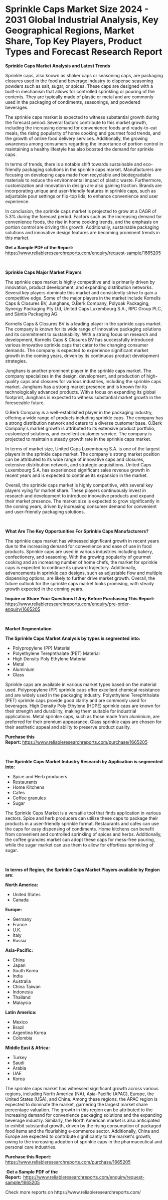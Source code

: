 <p><h1>Sprinkle Caps Market Size 2024 - 2031 Global Industrial Analysis, Key Geographical Regions, Market Share, Top Key Players, Product Types and Forecast Research Report</h1></p><p><strong>Sprinkle Caps Market Analysis and Latest Trends</strong></p>
<p><p>Sprinkle caps, also known as shaker caps or seasoning caps, are packaging closures used in the food and beverage industry to dispense seasoning powders such as salt, sugar, or spices. These caps are designed with a built-in mechanism that allows for controlled sprinkling or pouring of the contents. They are typically made of plastic or metal and are commonly used in the packaging of condiments, seasonings, and powdered beverages.</p><p>The sprinkle caps market is expected to witness substantial growth during the forecast period. Several factors contribute to this market growth, including the increasing demand for convenience foods and ready-to-eat meals, the rising popularity of home cooking and gourmet food trends, and the growth of online food delivery services. Additionally, the growing awareness among consumers regarding the importance of portion control in maintaining a healthy lifestyle has also boosted the demand for sprinkle caps.</p><p>In terms of trends, there is a notable shift towards sustainable and eco-friendly packaging solutions in the sprinkle caps market. Manufacturers are focusing on developing caps made from recyclable and biodegradable materials to reduce the environmental impact of plastic waste. Furthermore, customization and innovation in design are also gaining traction. Brands are incorporating unique and user-friendly features in sprinkle caps, such as adjustable pour settings or flip-top lids, to enhance convenience and user experience.</p><p>In conclusion, the sprinkle caps market is projected to grow at a CAGR of 5.3% during the forecast period. Factors such as the increasing demand for convenience foods, the rise in home cooking trends, and the emphasis on portion control are driving this growth. Additionally, sustainable packaging solutions and innovative design features are becoming prominent trends in this market.</p></p>
<p><strong>Get a Sample PDF of the Report:&nbsp;</strong> <a href="https://www.reliableresearchreports.com/enquiry/request-sample/1665205">https://www.reliableresearchreports.com/enquiry/request-sample/1665205</a></p>
<p>&nbsp;</p>
<p><strong>Sprinkle Caps Major Market Players</strong></p>
<p><p>The sprinkle caps market is highly competitive and is primarily driven by innovation, product development, and expanding distribution networks. Several key players dominate this market and consistently strive to gain a competitive edge. Some of the major players in the market include Kornelis Caps & Closures BV, Junghans, O.Berk Company, Polyoak Packaging, Synergy Packaging Pty Ltd, United Caps Luxembourg S.A., RPC Group PLC, and Säntis Packaging AG.</p><p>Kornelis Caps & Closures BV is a leading player in the sprinkle caps market. The company is known for its wide range of innovative packaging solutions and its commitment to sustainability. With a strong focus on research and development, Kornelis Caps & Closures BV has successfully introduced various innovative sprinkle caps that cater to the changing consumer demands. The company is expected to experience significant market growth in the coming years, driven by its continuous product development strategies.</p><p>Junghans is another prominent player in the sprinkle caps market. The company specializes in the design, development, and production of high-quality caps and closures for various industries, including the sprinkle caps market. Junghans has a strong market presence and is known for its technologically advanced products. With a focus on expanding its global footprint, Junghans is expected to witness substantial market growth in the foreseeable future.</p><p>O.Berk Company is a well-established player in the packaging industry, offering a wide range of products including sprinkle caps. The company has a strong distribution network and caters to a diverse customer base. O.Berk Company's market growth is attributed to its extensive product portfolio, customized solutions, and excellent customer service. The company is projected to maintain a steady growth rate in the sprinkle caps market.</p><p>In terms of market size, United Caps Luxembourg S.A. is one of the largest players in the sprinkle caps market. The company's strong market position can be attributed to its wide range of innovative caps and closures, extensive distribution network, and strategic acquisitions. United Caps Luxembourg S.A. has experienced significant sales revenue growth in recent years and is expected to continue its expansion in the market.</p><p>Overall, the sprinkle caps market is highly competitive, with several key players vying for market share. These players continuously invest in research and development to introduce innovative products and expand their market presence. The market size is expected to grow significantly in the coming years, driven by increasing consumer demand for convenient and user-friendly packaging solutions.</p></p>
<p>&nbsp;</p>
<p><strong>What Are The Key Opportunities For Sprinkle Caps Manufacturers?</strong></p>
<p><p>The sprinkle caps market has witnessed significant growth in recent years due to the increasing demand for convenience and ease of use in food products. Sprinkle caps are used in various industries including bakery, confectionery, and seasoning. With the growing popularity of gourmet cooking and an increasing number of home chefs, the market for sprinkle caps is expected to continue its upward trajectory. Additionally, advancements in sprinkle cap designs, such as adjustable flow and multiple dispensing options, are likely to further drive market growth. Overall, the future outlook for the sprinkle caps market looks promising, with steady growth expected in the coming years.</p></p>
<p><strong>Inquire or Share Your Questions If Any Before Purchasing This Report:</strong> <a href="https://www.reliableresearchreports.com/enquiry/pre-order-enquiry/1665205">https://www.reliableresearchreports.com/enquiry/pre-order-enquiry/1665205</a></p>
<p>&nbsp;</p>
<p><strong>Market Segmentation</strong></p>
<p><strong>The Sprinkle Caps Market Analysis by types is segmented into:</strong></p>
<p><ul><li>Polypropylene (PP) Material</li><li>Polyethylene Terephthalate (PET) Material</li><li>High Density Poly Ethylene Material</li><li>Metal</li><li>Aluminium</li><li>Glass</li></ul></p>
<p><p>Sprinkle caps are available in various market types based on the material used. Polypropylene (PP) sprinkle caps offer excellent chemical resistance and are widely used in the packaging industry. Polyethylene Terephthalate (PET) sprinkle caps provide good clarity and are commonly used for beverages. High Density Poly Ethylene (HDPE) sprinkle caps are known for their strength and durability, making them suitable for industrial applications. Metal sprinkle caps, such as those made from aluminium, are preferred for their premium appearance. Glass sprinkle caps are chosen for their aesthetic appeal and ability to preserve product quality.</p></p>
<p><strong>Purchase this Report:&nbsp;</strong><a href="https://www.reliableresearchreports.com/purchase/1665205">https://www.reliableresearchreports.com/purchase/1665205</a></p>
<p>&nbsp;</p>
<p><strong>The Sprinkle Caps Market Industry Research by Application is segmented into:</strong></p>
<p><ul><li>Spice and Herb producers</li><li>Restaurants</li><li>Home Kitchens</li><li>Cafes</li><li>Coffee granules</li><li>Sugar</li></ul></p>
<p><p>The Sprinkle Caps Market is a versatile tool that finds application in various sectors. Spice and herb producers can utilize these caps to package their products in a user-friendly sprinkle format. Restaurants and cafes can use the caps for easy dispensing of condiments. Home kitchens can benefit from convenient and controlled sprinkling of spices and herbs. Additionally, the coffee granules market can adopt these caps for mess-free pouring, while the sugar market can use them to allow for effortless sprinkling of sugar.</p></p>
<p>&nbsp;</p>
<p><strong>In terms of Region, the Sprinkle Caps Market Players available by Region are:</strong></p>
<p>
    <p> <strong> North America: </strong>
        <ul>
            <li>United States</li>
            <li>Canada</li>
        </ul>
        </p> 
    <p> <strong> Europe: </strong>
        <ul>
            <li>Germany</li>
            <li>France</li>
            <li>U.K.</li>
            <li>Italy</li>
            <li>Russia</li>
        </ul>
        </p> 
    <p> <strong> Asia-Pacific: </strong>
        <ul>
            <li>China</li>
            <li>Japan</li>
            <li>South Korea</li>
            <li>India</li>
            <li>Australia</li>
            <li>China Taiwan</li>
            <li>Indonesia</li>
            <li>Thailand</li>
            <li>Malaysia</li>
        </ul>
        </p> 
    <p> <strong> Latin America: </strong>
        <ul>
            <li>Mexico</li>
            <li>Brazil</li>
            <li>Argentina Korea</li>
            <li>Colombia</li>
        </ul>
        </p> 
    <p> <strong> Middle East & Africa: </strong>
        <ul>
            <li>Turkey</li>
            <li>Saudi</li>
            <li>Arabia</li>
            <li>UAE</li>
            <li>Korea</li>
        </ul>
    </p>
    </p>
<p><p>The sprinkle caps market has witnessed significant growth across various regions, including North America (NA), Asia-Pacific (APAC), Europe, the United States (USA), and China. Among these regions, the APAC region is expected to dominate the market, garnering the largest market share percentage valuation. The growth in this region can be attributed to the increasing demand for convenience packaging solutions and the expanding beverage industry. Similarly, the North American market is also anticipated to exhibit substantial growth, driven by the rising consumption of packaged food items and the flourishing e-commerce sector. Additionally, China and Europe are expected to contribute significantly to the market's growth, owing to the increasing adoption of sprinkle caps in the pharmaceutical and personal care industries.</p></p>
<p><strong>Purchase this Report: </strong><a href="https://www.reliableresearchreports.com/purchase/1665205">https://www.reliableresearchreports.com/purchase/1665205</a></p>
<p>&nbsp;<strong>Get a Sample PDF of the Report:&nbsp;&nbsp;</strong><a href="https://www.reliableresearchreports.com/enquiry/request-sample/1665205">https://www.reliableresearchreports.com/enquiry/request-sample/1665205</a></p>
<p><strong></strong></p>
<p>Check more reports on https://www.reliableresearchreports.com/</p>